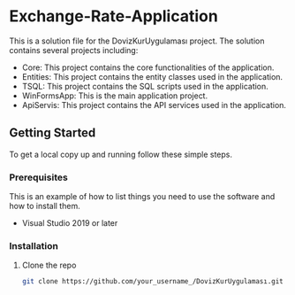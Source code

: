 # Exchange-Rate-Application

This is a solution file for the DovizKurUygulaması project. The solution contains several projects including:

- Core: This project contains the core functionalities of the application.
- Entities: This project contains the entity classes used in the application.
- TSQL: This project contains the SQL scripts used in the application.
- WinFormsApp: This is the main application project.
- ApiServis: This project contains the API services used in the application.

## Getting Started

To get a local copy up and running follow these simple steps.

### Prerequisites

This is an example of how to list things you need to use the software and how to install them.
* Visual Studio 2019 or later

### Installation

1. Clone the repo
   ```sh
   git clone https://github.com/your_username_/DovizKurUygulaması.git
